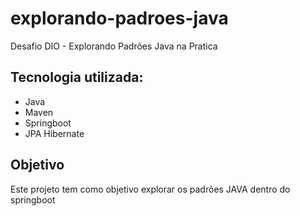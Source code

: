 # explorando-padroes-java
Desafio DIO  - Explorando Padrões Java na Pratica

## Tecnologia utilizada:
- Java
- Maven
- Springboot
- JPA Hibernate

## Objetivo
Este projeto tem como objetivo explorar os padrões JAVA dentro do springboot
